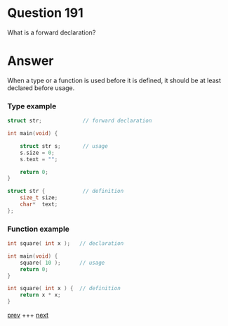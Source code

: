 
# Question 191



What is a forward declaration? 


# Answer



When a type or a function is used before it is defined, it should be at least
declared before usage. 

### Type example
```c
struct str;             // forward declaration

int main(void) {

    struct str s;       // usage
    s.size = 0;
    s.text = "";

    return 0;
}

struct str {            // definition
    size_t size;
    char*  text;
};
```

### Function example
```c
int square( int x );   // declaration

int main(void) {
    square( 10 );      // usage
    return 0;
}

int square( int x ) {  // definition
    return x * x; 
}

```


[prev](190.md) +++ [next](192.md)
